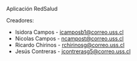 Aplicación RedSalud



Creadores: 
- Isidora Campos -  icamposb1@correo.uss.cl
- Nicolas Campos -  ncampost@correo.uss.cl
- Ricardo Chirinos - rchirinosg@correo.uss.cl
- Jesús Contreras - jcontrerasg5@correo.uss.cl